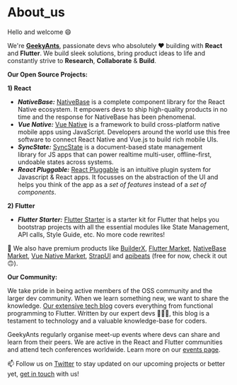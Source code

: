 # About_us
Hello and welcome 😄

We're **[GeekyAnts](https://geekyants.com/?utm_source=GeekyAnts&utm_medium=GitHub&utm_campaign=README)**, passionate devs who absolutely ❤️ building with **React** and **Flutter**. We build sleek solutions, bring product ideas to life and constantly strive to **Research**, **Collaborate** & **Build**.

**Our Open Source Projects:**

**1) React**

- ***NativeBase:*** [NativeBase](https://github.com/GeekyAnts/NativeBase?utm_source=GeekyAnts&utm_medium=GitHub&utm_campaign=README) is a complete component library for the React Native ecosystem. It empowers devs to ship high-quality products in no time and the response for NativeBase has been phenomenal.
- ***Vue Native:*** [Vue Native](https://github.com/GeekyAnts/vue-native-core?utm_source=GeekyAnts&utm_medium=GitHub&utm_campaign=README) is a framework to build cross-platform native mobile apps using JavaScript. Developers around the world use this free software to connect React Native and Vue.js to build rich mobile UIs.
- ***SyncState:*** [SyncState](https://github.com/syncstate/core?utm_source=GeekyAnts&utm_medium=GitHub&utm_campaign=README) is a document-based state management library for JS apps that can power realtime multi-user, offline-first, undoable states across systems.
- ***React Pluggable:*** [React Pluggable](https://github.com/GeekyAnts/react-pluggable?utm_source=GeekyAnts&utm_medium=GitHub&utm_campaign=README) is an intuitive plugin system for Javascript & React apps. It focusses on the abstraction of the UI and helps you think of the app as a *set of features* instead of a *set of components*.

**2) Flutter**

- ***Flutter Starter:*** [Flutter Starter](https://github.com/GeekyAnts/flutter-starter?utm_source=GeekyAnts&utm_medium=GitHub&utm_campaign=README) is a starter kit for Flutter that helps you bootstrap projects with all the essential modules like State Management, API calls, Style Guide, etc. No more code rewrites!

🔭 We also have premium products like [BuilderX](https://builderx.io/?utm_source=GeekyAnts&utm_medium=GitHub&utm_campaign=README), [Flutter Market](https://fluttermarket.com/?utm_source=GeekyAnts&utm_medium=GitHub&utm_campaign=README), [NativeBase Market](https://market.nativebase.io/?utm_source=GeekyAnts&utm_medium=GitHub&utm_campaign=README), [Vue Native Market](https://vue-native.io/market/?utm_source=GeekyAnts&utm_medium=GitHub&utm_campaign=README), [StrapUI](https://strapui.com/?utm_source=GeekyAnts&utm_medium=GitHub&utm_campaign=README) and [apibeats](https://apibeats.com/?utm_source=GeekyAnts&utm_medium=GitHub&utm_campaign=README) (free for now, check it out 🙃).

**Our Community:**

We take pride in being active members of the OSS community and the larger dev community. When we learn something new, we want to share the knowledge. [Our extensive tech blog](https://techblog.geekyants.com/?utm_source=GeekyAnts&utm_medium=GitHub&utm_campaign=README) covers everything from functional programming to Flutter. Written by our expert devs 🧑🏻‍💻, this blog is a testament to technology and a valuable knowledge-base for coders.

GeekyAnts regularly organise meet-up events where devs can share and learn from their peers. We are active in the React and Flutter communities and attend tech conferences worldwide. Learn more on our [events page](https://geekyants.com/events?utm_source=GeekyAnts&utm_medium=GitHub&utm_campaign=README).

📫 Follow us on [Twitter](https://twitter.com/geekyants?utm_source=GeekyAnts&utm_medium=GitHub&utm_campaign=README) to stay updated on our upcoming projects or better yet, [get in touch](https://geekyants.com/hire?utm_source=GeekyAnts&utm_medium=GitHub&utm_campaign=README) with us!
